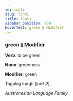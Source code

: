 ```yaml
---
id: lünti
slug: lünti
title: lünti
sidebar_position: 769
hoverText: green § Modifier
---
```


### green § Modifier

**Verb**: to be green

**Noun**: greenness

**Modifier**: green

Tagalog lungti [lʊnˈtiʔ]

*Austronesian Language Family*